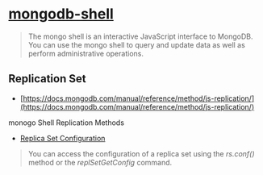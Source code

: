 # [mongodb-shell](https://docs.mongodb.com/manual/mongo/)

> The mongo shell is an interactive JavaScript interface to MongoDB. 
You can use the mongo shell to query and update data as well as perform administrative operations.

## Replication Set

- [https://docs.mongodb.com/manual/reference/method/js-replication/](https://docs.mongodb.com/manual/reference/method/js-replication/)

monogo Shell Replication Methods

- [Replica Set Configuration](https://docs.mongodb.com/manual/reference/replica-configuration/)

> You can access the configuration of a replica set using the *rs.conf()* method or the *replSetGetConfig* command.
